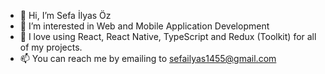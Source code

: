 - 👋 Hi, I’m Sefa İlyas Öz
- 👀 I’m interested in Web and Mobile Application Development
- 💞️ I love using React, React Native, TypeScript and Redux (Toolkit) for all of my projects.
- 📫 You can reach me by emailing to sefailyas1455@gmail.com
